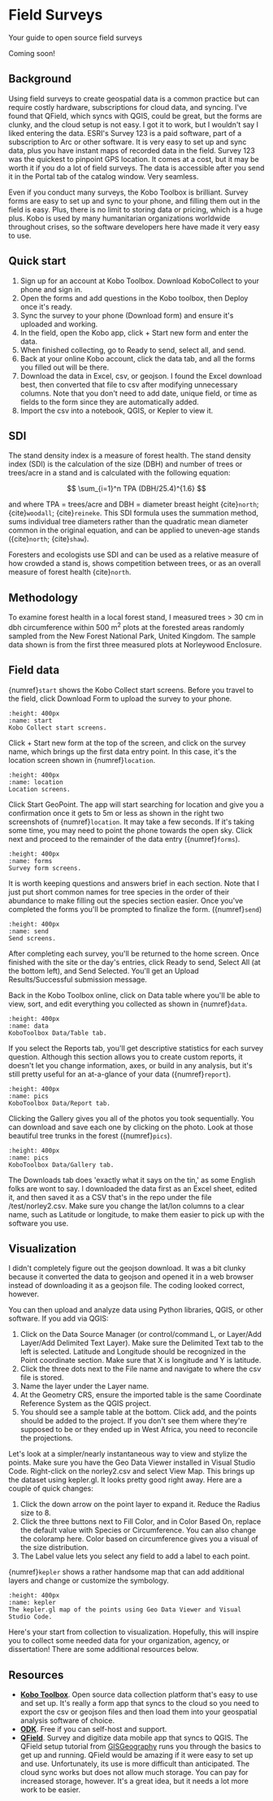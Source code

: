 # Field Surveys
Your guide to open source field surveys

Coming soon!

## Background
Using field surveys to create geospatial data is a common practice but can require costly hardware, subscriptions for cloud data, and syncing. I've found that QField, which syncs with QGIS, could be great, but the forms are clunky, and the cloud setup is not easy. I got it to work, but I wouldn't say I liked entering the data. ESRI's Survey 123 is a paid software, part of a subscription to Arc or other software. It is very easy to set up and sync data, plus you have instant maps of recorded data in the field. Survey 123 was the quickest to pinpoint GPS location. It comes at a cost, but it may be worth it if you do a lot of field surveys. The data is accessible after you send it in the Portal tab of the catalog window. Very seamless.

Even if you conduct many surveys, the Kobo Toolbox is brilliant. Survey forms are easy to set up and sync to your phone, and filling them out in the field is easy. Plus, there is no limit to storing data or pricing, which is a huge plus. Kobo is used by many humanitarian organizations worldwide throughout crises, so the software developers here have made it very easy to use. 

## Quick start
1. Sign up for an account at Kobo Toolbox. Download KoboCollect to your phone and sign in.
2. Open the forms and add questions in the Kobo toolbox, then Deploy once it's ready.
3. Sync the survey to your phone (Download form) and ensure it's uploaded and working.
4. In the field, open the Kobo app, click + Start new form and enter the data.
5. When finished collecting, go to Ready to send, select all, and send.
6. Back at your online Kobo account, click the data tab, and all the forms you filled out will be there.
7. Download the data in Excel, csv, or geojson. I found the Excel download best, then converted that file to csv after modifying unnecessary columns. Note that you don't need to add date, unique field, or time as fields to the form since they are automatically added.
8. Import the csv into a notebook, QGIS, or Kepler to view it.

## SDI
The stand density index is a measure of forest health. The stand density index (SDI) is the calculation of the size (DBH) and number of trees or trees/acre in a stand and is calculated with the following equation:

$$ 
\sum_{i=1}^n TPA (DBH/25.4)^{1.6} 
$$

and where TPA = trees/acre and DBH = diameter breast height {cite}`north`; {cite}`woodall`; {cite}`reineke`. This SDI formula uses the summation method, sums individual tree diameters rather than the quadratic mean diameter common in the original equation, and can be applied to uneven-age stands ({cite}`north`; {cite}`shaw`).

Foresters and ecologists use SDI and can be used as a relative measure of how crowded a stand is, shows competition between trees, or as an overall measure of forest health {cite}`north`.

## Methodology
To examine forest health in a local forest stand, I measured trees > 30 cm in dbh circumference within 500 m<sup>2</sup> plots at the forested areas randomly sampled from the New Forest National Park, United Kingdom. The sample data shown is from the first three measured plots at Norleywood Enclosure.

## Field data
{numref}`start` shows the Kobo Collect start screens. Before you travel to the field, click Download Form to upload the survey to your phone. 

```{figure} /figures/survey/start.png
:height: 400px
:name: start
Kobo Collect start screens.
```

Click + Start new form at the top of the screen, and click on the survey name, which brings up the first data entry point. In this case, it's the location screen shown in {numref}`location`. 

```{figure} /figures/survey/location.png
:height: 400px
:name: location
Location screens.
```
Click Start GeoPoint. The app will start searching for location and give you a confirmation once it gets to 5m or less as shown in the right two screenshots of {numref}`location`. It may take a few seconds. If it's taking some time, you may need to point the phone towards the open sky. Click next and proceed to the remainder of the data entry ({numref}`forms`).

```{figure} /figures/survey/forms.png
:height: 400px
:name: forms
Survey form screens.
```
It is worth keeping questions and answers brief in each section. Note that I just put short common names for tree species in the order of their abundance to make filling out the species section easier. Once you've completed the forms you'll be prompted to finalize the form. ({numref}`send`)

```{figure} /figures/survey/send.png
:height: 400px
:name: send
Send screens.
```
After completing each survey, you'll be returned to the home screen. Once finished with the site or the day's entries, click Ready to send, Select All (at the bottom left), and Send Selected. You'll get an Upload Results/Successful submission message.

Back in the Kobo Toolbox online, click on Data table where you'll be able to view, sort, and edit everything you collected as shown in {numref}`data`.

```{figure} /figures/survey/data.png
:height: 400px
:name: data
KoboToolbox Data/Table tab.
```
If you select the Reports tab, you'll get descriptive statistics for each survey question. Although this section allows you to create custom reports, it doesn't let you change information, axes, or build in any analysis, but it's still pretty useful for an at-a-glance of your data ({numref}`report`).

```{figure} /figures/survey/report.png
:height: 400px
:name: pics
KoboToolbox Data/Report tab.
```

Clicking the Gallery gives you all of the photos you took sequentially. You can download and save each one by clicking on the photo. Look at those beautiful tree trunks in the forest ({numref}`pics`).

```{figure} /figures/survey/pics.png
:height: 400px
:name: pics
KoboToolbox Data/Gallery tab.
```

The Downloads tab does 'exactly what it says on the tin,' as some English folks are wont to say. I downloaded the data first as an Excel sheet, edited it, and then saved it as a CSV that's in the repo under the file /test/norley2.csv. Make sure you change the lat/lon columns to a clear name, such as Latitude or longitude, to make them easier to pick up with the software you use. 

## Visualization
I didn't completely figure out the geojson download. It was a bit clunky because it converted the data to geojson and opened it in a web browser instead of downloading it as a geojson file. The coding looked correct, however.

You can then upload and analyze data using Python libraries, QGIS, or other software. If you add via QGIS:

1. Click on the Data Source Manager (or control/command L, or Layer/Add Layer/Add Delimited Text Layer). Make sure the Delimited Text tab to the left is selected. Latitude and Longitude should be recognized in the Point coordinate section. Make sure that X is longitude and Y is latitude.
2. Click the three dots next to the File name and navigate to where the csv file is stored. 
3. Name the layer under the Layer name.
4. At the Geometry CRS, ensure the imported table is the same Coordinate Reference System as the QGIS project.
5. You should see a sample table at the bottom. Click add, and the points should be added to the project. If you don't see them where they're supposed to be or they ended up in West Africa, you need to reconcile the projections.

Let's look at a simpler/nearly instantaneous way to view and stylize the points. Make sure you have the Geo Data Viewer installed in Visual Studio Code. Right-click on the norley2.csv and select View Map. This brings up the dataset using kepler.gl. It looks pretty good right away. Here are a couple of quick changes:

1. Click the down arrow on the point layer to expand it. Reduce the Radius size to 8.
2. Click the three buttons next to Fill Color, and in Color Based On, replace the default value with Species or Circumference. You can also change the coloramp here. Color based on circumference gives you a visual of the size distribution.
3. The Label value lets you select any field to add a label to each point.

{numref}`kepler` shows a rather handsome map that can add additional layers and change or customize the symbology.

```{figure} /figures/survey/kepler.png
:height: 400px
:name: kepler
The kepler.gl map of the points using Geo Data Viewer and Visual Studio Code.
```

Here's your start from collection to visualization. Hopefully, this will inspire you to collect some needed data for your organization, agency, or dissertation! There are some additional resources below.

## Resources
- **[Kobo Toolbox](https://www.kobotoolbox.org)**. Open source data collection platform that's easy to use and set up. It's really a form app that syncs to the cloud so you need to export the csv or geojson files and then load them into your geospatial analysis software of choice.
- **[ODK](https://getodk.org)**. Free if you can self-host and support.
- **[QField](https://qfield.org)**. Survey and digitize data mobile app that syncs to QGIS. The QField setup tutorial from [GISGeography](https://gisgeography.com/qfield/) runs you through the basics to get up and running. QField would be amazing if it were easy to set up and use. Unfortunately, its use is more difficult than anticipated. The cloud sync works but does not allow much storage. You can pay for increased storage, however. It's a great idea, but it needs a lot more work to be easier.

